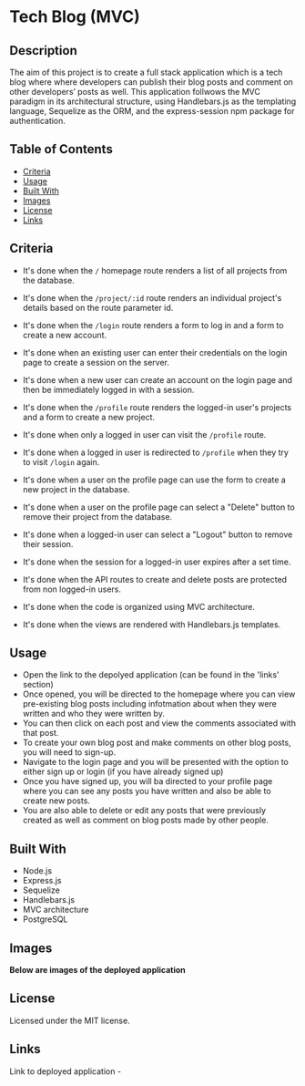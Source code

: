 # Tech Blog (MVC)

## Description 

The aim of this project is to create a full stack application which is a tech blog where where developers can publish their blog posts and comment on other developers’ posts as well. This application follwows the MVC paradigm in its architectural structure, using Handlebars.js as the templating language, Sequelize as the ORM, and the express-session npm package for authentication.

## Table of Contents 

* [Criteria](#criteria)
* [Usage](#usage)
* [Built With](#built-with)
* [Images](#images)
* [License](#license)
* [Links](#links)

## Criteria

* It's done when the `/` homepage route renders a list of all projects from the database.

* It's done when the `/project/:id` route renders an individual project's details based on the route parameter id.

* It's done when the `/login` route renders a form to log in and a form to create a new account.

* It's done when an existing user can enter their credentials on the login page to create a session on the server.

* It's done when a new user can create an account on the login page and then be immediately logged in with a session.

* It's done when the `/profile` route renders the logged-in user's projects and a form to create a new project.

* It's done when only a logged in user can visit the `/profile` route.

* It's done when a logged in user is redirected to `/profile` when they try to visit `/login` again.

* It's done when a user on the profile page can use the form to create a new project in the database.

* It's done when a user on the profile page can select a "Delete" button to remove their project from the database.

* It's done when a logged-in user can select a "Logout" button to remove their session.

* It's done when the session for a logged-in user expires after a set time.

* It's done when the API routes to create and delete posts are protected from non logged-in users.

* It's done when the code is organized using MVC architecture.

* It's done when the views are rendered with Handlebars.js templates.

## Usage 

* Open the link to the depolyed application (can be found in the 'links' section)
* Once opened, you will be directed to the homepage where you can view pre-existing blog posts including infotmation about when they were written and who they were written by.
* You can then click on each post and view the comments associated with that post.
* To create your own blog post and make comments on other blog posts, you will need to sign-up.
* Navigate to the login page and you will be presented with the option to either sign up or login (if you have already signed up)
* Once you have signed up, you will ba directed to your profile page where you can see any posts you have written and also be able to create new posts.  
* You are also able to delete or edit any posts that were previously created as well as comment on blog posts made by other people.

## Built With 

* Node.js
* Express.js
* Sequelize
* Handlebars.js 
* MVC architecture
* PostgreSQL

## Images 

**Below are images of the deployed application**



## License 

Licensed under the MIT license.

## Links 

Link to deployed application - 